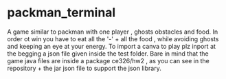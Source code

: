 # packman_terminal
A game similar to packman with one player , ghosts obstacles and food. In order ot win you have to eat all the '-' + all the food , while avoiding ghosts and keeping an eye at your energy. To import a canva to play plz inport at the begging a json file given inside the test folder.
Bare in mind that the game java files are inside a package ce326/hw2 , as you can see in the repository + the jar json file to support the json library.
